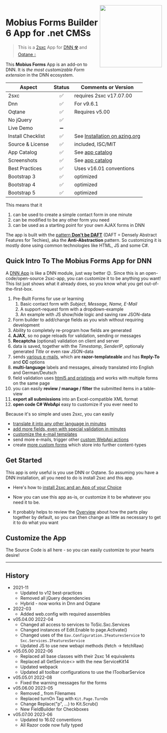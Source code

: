 <image src="app-icon.png" align="right" width="200px">

# Mobius Forms Builder 6 App for .net CMSs

> This is a [2sxc](https://2sxc.org) App for [DNN ☢️](https://www.dnnsoftware.com/) and [Oqtane 💧](https://www.oqtane.org/)

This **Mobius Forms** App is an add-on to DNN. It is _the most customizable Form extension_ in the DNN ecosystem.

| Aspect              | Status | Comments or Version
| ------------------- | :----: | -------------------
| 2sxc                | ✅    | requires 2sxc v17.07.00
| Dnn                 | ✅    | For v9.6.1
| Oqtane              | ✅    | Requires v5.00
| No jQuery           | ✅    |
| Live Demo           | ➖    |
| Install Checklist   | ✅    | See [Installation on azing.org](https://azing.org/2sxc)
| Source & License    | ✅    | included, ISC/MIT
| App Catalog         | ✅    | See [app catalog](https://2sxc.org/en/apps/app/mobius-forms-v5-with-mailchimp-recaptcha-polymorph-weback-and-more-hybrid-for-dnn-and-oqtane)
| Screenshots         | ✅    | See [app catalog](https://2sxc.org/en/apps/app/mobius-forms-v5-with-mailchimp-recaptcha-polymorph-weback-and-more-hybrid-for-dnn-and-oqtane)
| Best Practices      | ✅    | Uses v16.01 conventions
| Bootstrap 3         | ✅    | optimized
| Bootstrap 4         | ✅    | optimized
| Bootstrap 5         | ✅    | optimized

This means that it

1. can be used to create a simple contact form in one minute
2. can be modified to be any other form you need
3. can be used as a starting point for your own AJAX forms in DNN

The app is built with the [pattern **Don't be DAFT**][daft] (DAFT = Densely Abstract Features for Techies), aka the **Anti-Abstraction** pattern.
So customizing it is mostly done using common technologies like HTML, JS and some C#.

## Quick Intro To The Mobius Forms App for DNN

A [DNN App][2sxc] is like a DNN module, just way better 😉.
Since this is an open-code/open-source 2sxc-app, you can customize it to be anything you want!
This list just shows what it already does, so you know what you get out-of-the-first-box.

1. Pre-Built Forms for use or learning
    1. Basic contact form with _Subject, Message, Name, E-Mail_
    1. A support-request form with a dropdown-example
    1. An example with JS show/hide logic and saving raw JSON-data
1. Form builder to add/change fields as you wish without requiring development
1. Ability to completely re-program how fields are generated
1. **AJAX**, so no page reloads for validation, sending or messages
1. **Recaptcha** (optional) validation on client and server
1. data is saved, together with the _Timestamp_, _SenderIP_, optionaly generated _Title_ or even raw JSON-data
1. sends [various e-mails][cust-mail], which are **razor-templateable** and has **Reply-To** and **CC** options
1. **multi-language** labels and messages, already translated into English and German/Deutsch
1. field validation uses [html5 and pristinejs][pristine-js] and works with multiple forms on the same page
1. you can easily **review / manage / filter** the submitted items in a table-view
1. **export all submissions** into an Excel-compatible XML format
1. **open code C# WebApi** easy to customize if you ever need to

Because it's so simple and uses 2sxc, you can easily

* [translate it into any other language in minutes][translate]
* [add more fields, even with special validation in minutes][cust-field]
* [customize the e-mail templates][cust-mail]
* send more e-mails, trigger other [custom WebApi actions][cust-webapi]
* create [more custom forms][add-forms] which store into further content-types

## Get Started

This app is only useful is you use DNN or Oqtane. So assuming you have a DNN installation, all you need to do is install 2sxc and this app.

* Here's how to [install 2sxc and an App of your Choice](https://2sxc.org/en/apps/app/mobius-forms-v5-with-mailchimp-recaptcha-polymorph-weback-and-more-hybrid-for-dnn-and-oqtane)

* Now you can use this app as-is, or customize it to be whatever you need it to be.

* It probably helps to review the [Overview][overview] about how the parts play together by default, so you can then change as little as necessary to get it to do what you want

## Customize the App

The Source Code is all here - so you can easily customize to your hearts desire!

---

## History

* 2021-11
  * Updated to v12 best-practices
  * Removed all jQuery dependencies
  * Hybrid - now works in Dnn and Oqtane
* 2022-03
  * Added web.config with required assemblies
* v05.04.00 2022-04
  * Changed all access to services to ToSic.Sxc.Services
  * Changed instances of Edit.Enable to page.Activate()
  * Changed uses of the `Eav.Configuration.IFeaturesService` to `Sxc.Services.IFeaturesService`
  * Updated JS to use new webapi methods (fetch -> fetchRaw)
* v05.05.00 2022-06
  * Replaced all base classes with their 2sxc 14 equivalents
  * Replaced all GetService<> with the new ServiceKit14
  * Updated webpack
  * Updated all toolbar configurations to use the IToolbarService
* v05.05.01 2022-08
  * Fixed the warning messages for the forms
* v05.06.00 2023-05
  * Removed _ from Filenames
  * Replaced turnOn Tag with `Kit.Page.TurnOn`
  * Change Replace("p", ...) to Kit.Scrub()
  * New FieldBuilder for Checkboxes
* v05.07.00 2023-06
  * Updated to 16.02 conventions
  * All Razor code now fully typed

[//]: # "Note: use full http-link, so we can copy/paste this from wiki to readme.md"
[2sxc]: https://2sxc.org/en/
[cust-field]: https://github.com/2sic/app-form-jquery-simple/wiki/Customize-Field
[cust-mail]: https://github.com/2sic/app-form-jquery-simple/wiki/Customize-Mails
[pristine-js]: https://github.com/sha256/Pristine
[add-forms]: https://github.com/2sic/app-form-jquery-simple/wiki/Add-Forms
[translate]: https://github.com/2sic/app-form-jquery-simple/wiki/Translate
[cust-webapi]: https://github.com/2sic/app-form-jquery-simple/wiki/Customize-WebApi
[daft]: http://2sxc.org/en/blog/post/the-dont-be-daft-pattern-densely-abstract-features-for-techies
[overview]: https://github.com/2sic/app-form-jquery-simple/wiki/Overview
